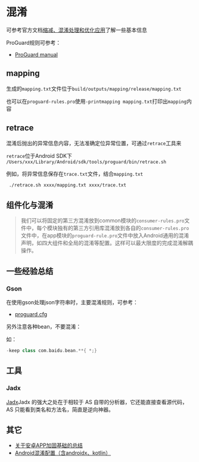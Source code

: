 # 混淆

可参考官方文档[缩减、混淆处理和优化应用](https://developer.android.com/studio/build/shrink-code?hl=zh-cn)了解一些基本信息



ProGuard规则可参考：

+ [ProGuard manual](guardsquare.com/manual/configuration/usage)



## mapping

生成的`mapping.txt`文件位于`build/outputs/mapping/release/mapping.txt`

也可以在`proguard-rules.pro`使用`-printmapping mapping.txt`打印出`mapping`内容





## retrace

混淆后抛出的异常信息内容，无法准确定位异常位置，可通过`retrace`工具来

`retrace`位于Android SDK下 `/Users/xxx/Library/Android/sdk/tools/proguard/bin/retrace.sh`

例如，将异常信息保存在`trace.txt`文件，结合`mapping.txt`

```sh
 ./retrace.sh xxxx/mapping.txt xxxx/trace.txt
```



## 组件化与混淆

> 我们可以将固定的第三方混淆放到common模块的`consumer-rules.pro`文件中，每个模块独有的第三方引用库混淆放到各自的`consumer-rules.pro`文件中，在app模块的`proguard-rule.pro`文件中放入Android通用的混淆声明，如四大组件和全局的混淆等配置。这样可以最大限度的完成混淆解耦操作。





## 一些经验总结

### Gson

在使用gson处理json字符串时，主要混淆规则，可参考：

+ [proguard.cfg](https://github.com/google/gson/blob/main/examples/android-proguard-example/proguard.cfg)

另外注意各种bean，不要混淆：

如：

```groovy
-keep class com.baidu.bean.**{ *;}
```













## 工具

### Jadx

[Jadx](https://github.com/skylot/jadx)Jadx 的强大之处在于相较于 AS 自带的分析器，它还能直接查看源代码，AS 只能看到类名和方法名，简直是逆向神器。



## 其它

+ [关于安卓APP加固基础的总结](https://bbs.kanxue.com/thread-258264.htm)
+ [Android混淆配置（含androidx、kotlin）](https://blog.csdn.net/MirkoWug/article/details/118107383)
